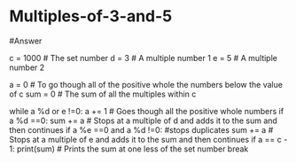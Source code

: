 # Multiples-of-3-and-5 
#Answer 

c = 1000 # The set number
d = 3 # A multiple number 1
e = 5 # A multiple number 2


a = 0 # To go though all of the positive whole the numbers below the value of c
sum = 0 # The sum of all the multiples within c


while a %d or e !=0:
    a += 1 # Goes though all the positive whole numbers
    if a %d ==0:
        sum += a # Stops at a multiple of d and adds it to the sum and then continues
    if a %e ==0 and a %d !=0: #stops duplicates
        sum += a # Stops at a multiple of e and adds it to the sum and then continues
    if a == c - 1:
        print(sum) # Prints the sum at one less of the set number
        break
